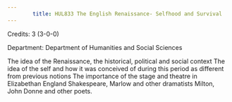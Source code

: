 ```yaml
---
        title: HUL833 The English Renaissance- Selfhood and Survival
---
```

Credits: 3 (3-0-0)

Department: Department of Humanities and Social Sciences

The idea of the Renaissance, the historical, political and social context The idea of the self and how it was conceived of during this period as different from previous notions The importance of the stage and theatre in Elizabethan England Shakespeare, Marlow and other dramatists Milton, John Donne and other poets.